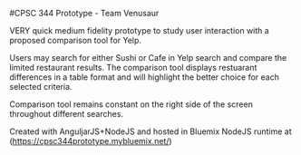 #CPSC 344 Prototype - Team Venusaur

VERY quick medium fidelity prototype to study user interaction with a proposed comparison tool for Yelp.

Users may search for either Sushi or Cafe in Yelp search and compare the limited restaurant results. The comparison tool displays restuarant differences in a table format and will highlight the better choice for each selected criteria.

Comparison tool remains constant on the right side of the screen throughout different searches.

Created with AnguljarJS+NodeJS and hosted in Bluemix NodeJS runtime at (https://cpsc344prototype.mybluemix.net/)
